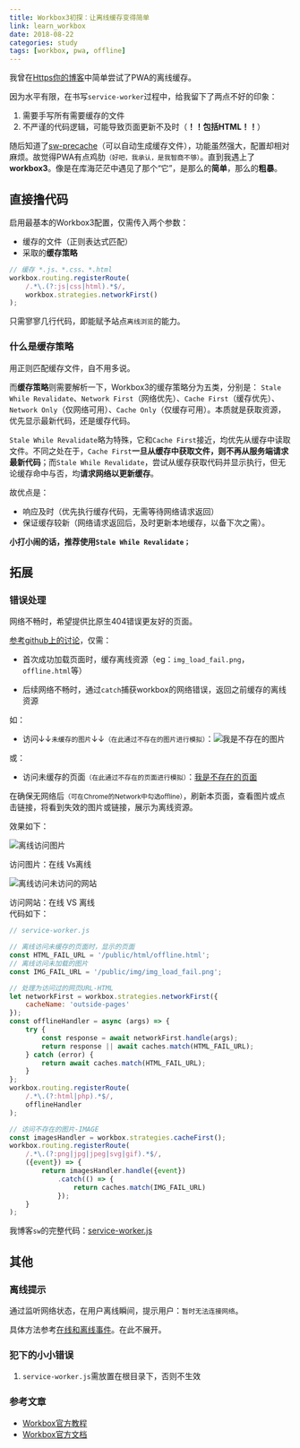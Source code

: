 ```yaml
---
title: Workbox3初探：让离线缓存变得简单
link: learn_workbox
date: 2018-08-22
categories: study
tags: [workbox, pwa, offline]
---
```




我曾在[Https你的博客](/https_your_blog.html)中简单尝试了PWA的离线缓存。

因为水平有限，在书写`service-worker`过程中，给我留下了两点不好的印象：

1. 需要手写所有需要缓存的文件
2. 不严谨的代码逻辑，可能导致页面更新不及时（**！！包括HTML！！**）

随后知道了[sw-precache](https://github.com/GoogleChromeLabs/sw-precache)（可以自动生成缓存文件），功能虽然强大，配置却相对麻烦。故觉得PWA有点鸡肋<small>（好吧，我承认，是我智商不够）</small>。直到我遇上了**workbox3**。像是在库海茫茫中遇见了那个“它”，是那么的**简单**，那么的**粗暴**。



## 直接撸代码

启用最基本的Workbox3配置，仅需传入两个参数：

- 缓存的文件（正则表达式匹配）
- 采取的**缓存策略**

```javascript
// 缓存 *.js、*.css、*.html
workbox.routing.registerRoute(
    /.*\.(?:js|css|html).*$/,
    workbox.strategies.networkFirst()
);
```

只需寥寥几行代码，即能赋予站点`离线浏览`的能力。

### 什么是缓存策略

用正则匹配缓存文件，自不用多说。

而**缓存策略**则需要解析一下，Workbox3的缓存策略分为五类，分别是： `Stale While Revalidate`、`Network First`（网络优先）、`Cache First`（缓存优先）、`Network Only`（仅网络可用）、`Cache Only`（仅缓存可用）。本质就是获取资源，优先显示最新代码，还是缓存代码。

`Stale While Revalidate`略为特殊，它和`Cache First`接近，均优先从缓存中读取文件。不同之处在于，`Cache First`**一旦从缓存中获取文件，则不再从服务端请求最新代码**；而`Stale While Revalidate`，尝试从缓存获取代码并显示执行，但无论缓存命中与否，均**请求网络以更新缓存**。

故优点是：

- 响应及时（优先执行缓存代码，无需等待网络请求返回）
- 保证缓存较新（网络请求返回后，及时更新本地缓存，以备下次之需）。

**小打小闹的话，推荐使用`Stale While Revalidate；`**

## 拓展

### 错误处理

网络不畅时，希望提供比原生404错误更友好的页面。

[参考github上的讨论](https://github.com/GoogleChrome/workbox/issues/1517 )，仅需：

- 首次成功加载页面时，缓存离线资源（eg：`img_load_fail.png`，`offline.html`等）

- 后续网络不畅时，通过`catch`捕获workbox的网络错误，返回之前缓存的离线资源

如：

- 访问↓↓`未缓存的图片`↓↓<small>（在此通过不存在的图片进行模拟）</small>：![我是不存在的图片](/not_exist_img.png)

或：

- 访问未缓存的页面<small>（在此通过不存在的页面进行模拟）</small>：[我是不存在的页面](/not_exist.html)

在确保无网络后<small>（可在Chrome的Network中勾选offline）</small>，刷新本页面，查看图片或点击链接，将看到失效的图片或链接，展示为离线资源。

效果如下：

![离线访问图片](https://edeity.oss-cn-shenzhen.aliyuncs.com/2018/offline_img.png)

<div class="img-desc">访问图片：在线 Vs离线</div>

![离线访问未访问的网站](https://edeity.oss-cn-shenzhen.aliyuncs.com/2018/offline_site.png)

<div class="img-desc">访问网站：在线 VS 离线</div>
代码如下：

```javascript
// service-worker.js

// 离线访问未缓存的页面时，显示的页面
const HTML_FAIL_URL = '/public/html/offline.html'; 
// 离线访问未加载的图片
const IMG_FAIL_URL = '/public/img/img_load_fail.png'; 

// 处理为访问过的网页URL-HTML
let networkFirst = workbox.strategies.networkFirst({
    cacheName: 'outside-pages'
});
const offlineHandler = async (args) => {
    try {
        const response = await networkFirst.handle(args);
        return response || await caches.match(HTML_FAIL_URL);
    } catch (error) {
        return await caches.match(HTML_FAIL_URL);
    }
};
workbox.routing.registerRoute(
    /.*\.(?:html|php).*$/,
    offlineHandler
);

// 访问不存在的图片-IMAGE
const imagesHandler = workbox.strategies.cacheFirst();
workbox.routing.registerRoute(
    /.*\.(?:png|jpg|jpeg|svg|gif).*$/,
    ({event}) => {
        return imagesHandler.handle({event})
            .catch(() => {
                return caches.match(IMG_FAIL_URL)
            });
    }
);
```

我博客`sw`的完整代码：[service-worker.js](https://github.com/edeity/blog/blob/master/themes/edeity/source/sw.v1.js)


## 其他

### 离线提示

通过监听网络状态，在用户离线瞬间，提示用户：`暂时无法连接网络`。

具体方法参考[在线和离线事件](https://developer.mozilla.org/zh-CN/docs/Web/API/NavigatorOnLine/Online_and_offline_events)。在此不展开。

### 犯下的小小错误

1. `service-worker.js`需放置在根目录下，否则不生效

### 参考文章

- [Workbox官方教程](https://developers.google.com/web/ilt/pwa/lab-workbox)
- [Workbox官方文档](https://developers.google.com/web/tools/workbox/)

